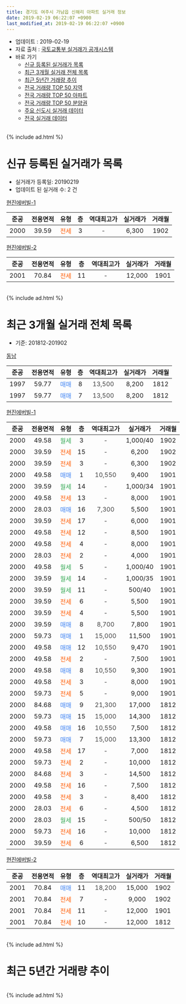 ```yaml
---
title: 경기도 여주시 가남읍 신해리 아파트 실거래 정보
date: 2019-02-19 06:22:07 +0900
last_modified_at: 2019-02-19 06:22:07 +0900
---
```


* 업데이트 : 2019-02-19
* 자료 출처 : [국토교통부 실거래가 공개시스템](http://rt.molit.go.kr)
* 바로 가기
    * [신규 등록된 실거래가 목록](#신규-등록된-실거래가-목록)
    * [최근 3개월 실거래 전체 목록](#최근-3개월-실거래-전체-목록)
    * [최근 5년간 거래량 추이](#최근-5년간-거래량-추이)
    * [전국 거래량 TOP 50 지역](https://ayogom.github.io/apt-trade-info/최근-3개월-전국에서-가장-거래가-많이-발생한-지역)
    * [전국 거래량 TOP 50 아파트](https://ayogom.github.io/apt-trade-info/최근-3개월-전국에서-가장-거래가-많이-발생한-아파트)
    * [전국 거래량 TOP 50 분양권](https://ayogom.github.io/apt-trade-info/최근-3개월-전국에서-가장-거래가-많이-발생한-분양권)
    * [주요 신도시 실거래 데이터](https://ayogom.github.io/apt-trade-info/주요-신도시)
    * [전국 실거래 데이터](https://ayogom.github.io/apt-trade-info/전국)
<br>
{% include ad.html %}
<br>

# 신규 등록된 실거래가 목록
* 실거래가 등록일: 20190219
* 업데이트 된 실거래 수: 2 건


[현진에버빌-1](https://search.naver.com/search.naver?query=%EA%B2%BD%EA%B8%B0%EB%8F%84+%EC%97%AC%EC%A3%BC%EC%8B%9C+%EA%B0%80%EB%82%A8%EC%9D%8D+%EC%8B%A0%ED%95%B4%EB%A6%AC+%ED%98%84%EC%A7%84%EC%97%90%EB%B2%84%EB%B9%8C-1)

|준공|전용면적|유형|층|역대최고가|실거래가|거래월|
|:---:|:---:|:---:|:---:|:---:|:---:|:---:|
|2000|39.59|<span style="color:#ff5a00">전세</span>|3|<span style="color:#444444">-</span>|6,300|1902|

[현진에버빌-2](https://search.naver.com/search.naver?query=%EA%B2%BD%EA%B8%B0%EB%8F%84+%EC%97%AC%EC%A3%BC%EC%8B%9C+%EA%B0%80%EB%82%A8%EC%9D%8D+%EC%8B%A0%ED%95%B4%EB%A6%AC+%ED%98%84%EC%A7%84%EC%97%90%EB%B2%84%EB%B9%8C-2)

|준공|전용면적|유형|층|역대최고가|실거래가|거래월|
|:---:|:---:|:---:|:---:|:---:|:---:|:---:|
|2001|70.84|<span style="color:#ff5a00">전세</span>|11|<span style="color:#444444">-</span>|12,000|1901|


<br>
{% include ad.html %}
<br>

# 최근 3개월 실거래 전체 목록
* 기준: 201812-201902


[동남](https://search.naver.com/search.naver?query=%EA%B2%BD%EA%B8%B0%EB%8F%84+%EC%97%AC%EC%A3%BC%EC%8B%9C+%EA%B0%80%EB%82%A8%EC%9D%8D+%EC%8B%A0%ED%95%B4%EB%A6%AC+%EB%8F%99%EB%82%A8)

|준공|전용면적|유형|층|역대최고가|실거래가|거래월|
|:---:|:---:|:---:|:---:|:---:|:---:|:---:|
|1997|59.77|<span style="color:#4285f3">매매</span>|8|<span style="color:#444444">13,500</span>|8,200|1812|
|1997|59.77|<span style="color:#4285f3">매매</span>|7|<span style="color:#444444">13,500</span>|8,200|1812|

[현진에버빌-1](https://search.naver.com/search.naver?query=%EA%B2%BD%EA%B8%B0%EB%8F%84+%EC%97%AC%EC%A3%BC%EC%8B%9C+%EA%B0%80%EB%82%A8%EC%9D%8D+%EC%8B%A0%ED%95%B4%EB%A6%AC+%ED%98%84%EC%A7%84%EC%97%90%EB%B2%84%EB%B9%8C-1)

|준공|전용면적|유형|층|역대최고가|실거래가|거래월|
|:---:|:---:|:---:|:---:|:---:|:---:|:---:|
|2000|49.58|<span style="color:#34a853">월세</span>|3|<span style="color:#444444">-</span>|1,000/40|1902|
|2000|39.59|<span style="color:#ff5a00">전세</span>|15|<span style="color:#444444">-</span>|6,200|1902|
|2000|39.59|<span style="color:#ff5a00">전세</span>|3|<span style="color:#444444">-</span>|6,300|1902|
|2000|49.58|<span style="color:#4285f3">매매</span>|1|<span style="color:#444444">10,550</span>|9,400|1901|
|2000|39.59|<span style="color:#34a853">월세</span>|14|<span style="color:#444444">-</span>|1,000/34|1901|
|2000|49.58|<span style="color:#ff5a00">전세</span>|13|<span style="color:#444444">-</span>|8,000|1901|
|2000|28.03|<span style="color:#4285f3">매매</span>|16|<span style="color:#444444">7,300</span>|5,500|1901|
|2000|39.59|<span style="color:#ff5a00">전세</span>|17|<span style="color:#444444">-</span>|6,000|1901|
|2000|49.58|<span style="color:#ff5a00">전세</span>|12|<span style="color:#444444">-</span>|8,500|1901|
|2000|49.58|<span style="color:#ff5a00">전세</span>|4|<span style="color:#444444">-</span>|8,000|1901|
|2000|28.03|<span style="color:#ff5a00">전세</span>|2|<span style="color:#444444">-</span>|4,000|1901|
|2000|49.58|<span style="color:#34a853">월세</span>|5|<span style="color:#444444">-</span>|1,000/40|1901|
|2000|39.59|<span style="color:#34a853">월세</span>|14|<span style="color:#444444">-</span>|1,000/35|1901|
|2000|39.59|<span style="color:#34a853">월세</span>|11|<span style="color:#444444">-</span>|500/40|1901|
|2000|39.59|<span style="color:#ff5a00">전세</span>|6|<span style="color:#444444">-</span>|5,500|1901|
|2000|39.59|<span style="color:#ff5a00">전세</span>|4|<span style="color:#444444">-</span>|5,500|1901|
|2000|39.59|<span style="color:#4285f3">매매</span>|8|<span style="color:#444444">8,700</span>|7,800|1901|
|2000|59.73|<span style="color:#4285f3">매매</span>|1|<span style="color:#444444">15,000</span>|11,500|1901|
|2000|49.58|<span style="color:#4285f3">매매</span>|12|<span style="color:#444444">10,550</span>|9,470|1901|
|2000|49.58|<span style="color:#ff5a00">전세</span>|2|<span style="color:#444444">-</span>|7,500|1901|
|2000|49.58|<span style="color:#4285f3">매매</span>|8|<span style="color:#444444">10,550</span>|9,300|1901|
|2000|49.58|<span style="color:#ff5a00">전세</span>|3|<span style="color:#444444">-</span>|8,000|1901|
|2000|59.73|<span style="color:#ff5a00">전세</span>|5|<span style="color:#444444">-</span>|9,000|1901|
|2000|84.68|<span style="color:#4285f3">매매</span>|9|<span style="color:#444444">21,300</span>|17,000|1812|
|2000|59.73|<span style="color:#4285f3">매매</span>|15|<span style="color:#444444">15,000</span>|14,300|1812|
|2000|49.58|<span style="color:#4285f3">매매</span>|16|<span style="color:#444444">10,550</span>|7,500|1812|
|2000|59.73|<span style="color:#4285f3">매매</span>|7|<span style="color:#444444">15,000</span>|13,300|1812|
|2000|49.58|<span style="color:#ff5a00">전세</span>|17|<span style="color:#444444">-</span>|7,000|1812|
|2000|59.73|<span style="color:#ff5a00">전세</span>|2|<span style="color:#444444">-</span>|10,000|1812|
|2000|84.68|<span style="color:#ff5a00">전세</span>|3|<span style="color:#444444">-</span>|14,500|1812|
|2000|49.58|<span style="color:#ff5a00">전세</span>|16|<span style="color:#444444">-</span>|7,500|1812|
|2000|49.58|<span style="color:#ff5a00">전세</span>|3|<span style="color:#444444">-</span>|8,400|1812|
|2000|28.03|<span style="color:#ff5a00">전세</span>|6|<span style="color:#444444">-</span>|4,500|1812|
|2000|28.03|<span style="color:#34a853">월세</span>|15|<span style="color:#444444">-</span>|500/50|1812|
|2000|59.73|<span style="color:#ff5a00">전세</span>|16|<span style="color:#444444">-</span>|10,000|1812|
|2000|39.59|<span style="color:#ff5a00">전세</span>|6|<span style="color:#444444">-</span>|6,500|1812|

[현진에버빌-2](https://search.naver.com/search.naver?query=%EA%B2%BD%EA%B8%B0%EB%8F%84+%EC%97%AC%EC%A3%BC%EC%8B%9C+%EA%B0%80%EB%82%A8%EC%9D%8D+%EC%8B%A0%ED%95%B4%EB%A6%AC+%ED%98%84%EC%A7%84%EC%97%90%EB%B2%84%EB%B9%8C-2)

|준공|전용면적|유형|층|역대최고가|실거래가|거래월|
|:---:|:---:|:---:|:---:|:---:|:---:|:---:|
|2001|70.84|<span style="color:#4285f3">매매</span>|11|<span style="color:#444444">18,200</span>|15,000|1902|
|2001|70.84|<span style="color:#ff5a00">전세</span>|7|<span style="color:#444444">-</span>|9,000|1902|
|2001|70.84|<span style="color:#ff5a00">전세</span>|11|<span style="color:#444444">-</span>|12,000|1901|
|2001|70.84|<span style="color:#ff5a00">전세</span>|10|<span style="color:#444444">-</span>|12,000|1812|


<br>
{% include ad.html %}
<br>

# 최근 5년간 거래량 추이


<div style="width:100%;">
    <canvas id="deal_progress" height="200"></canvas>
</div>

<script>
new Chart(document.getElementById("deal_progress"), {
    type: 'line',
    data: {
        labels: ['201402','201403','201404','201405','201406','201407','201408','201409','201410','201411','201412','201501','201502','201503','201504','201505','201506','201507','201508','201509','201510','201511','201512','201601','201602','201603','201604','201605','201606','201607','201608','201609','201610','201611','201612','201701','201702','201703','201704','201705','201706','201707','201708','201709','201710','201711','201712','201801','201802','201803','201804','201805','201806','201807','201808','201809','201810','201811','201812','201901','201902'],
        datasets: [{
            label: '매매',
            pointRadius: 1,
            data: [28, 23, 19, 13, 13, 7, 8, 20, 16, 13, 18, 21, 16, 24, 21, 15, 15, 14, 12, 20, 15, 5, 17, 18, 12, 18, 12, 5, 10, 15, 16, 9, 15, 12, 12, 7, 6, 5, 12, 18, 11, 11, 7, 12, 15, 10, 1, 6, 9, 6, 2, 3, 4, 6, 5, 4, 6, 5, 6, 6, 1],
            borderColor: "rgba(255, 201, 14, 1)",
            backgroundColor: "rgba(255, 201, 14, 0.5)",
            fill: false,
            lineTension: 0
        },{
            label: '전월세',
            pointRadius: 1,
            data: [27, 22, 18, 15, 14, 8, 11, 10, 16, 12, 7, 16, 13, 19, 17, 14, 6, 10, 10, 13, 12, 18, 7, 8, 4, 4, 2, 2, 3, 6, 8, 7, 7, 6, 1, 4, 2, 5, 7, 2, 2, 11, 9, 12, 6, 12, 7, 19, 5, 19, 11, 7, 12, 11, 10, 12, 7, 5, 10, 15, 4],
            borderColor: "rgba(0, 141, 185, 1)",
            backgroundColor: "rgba(0, 141, 185, 0.5)",
            fill: false,
            lineTension: 0
        }
        ]
    },
    options: {
        responsive: true,
        title: {
            display: false
        },
        tooltips: {
            mode: 'index',
            intersect: false
        },
        hover: {
            mode: 'nearest',
            intersect: true
        },
        scales: {
            xAxes: [{
                display: true,
                scaleLabel: {
                    display: true,
                    labelString: '년/월'
                }
            }],
            yAxes: [{
                display: true,
                ticks: {
                    suggestedMin: 0,
                },
                scaleLabel: {
                    display: true,
                    labelString: '실거래 수'
                }
            }]
        }
    }
});

</script>


<br>
{% include ad.html %}
<br>

